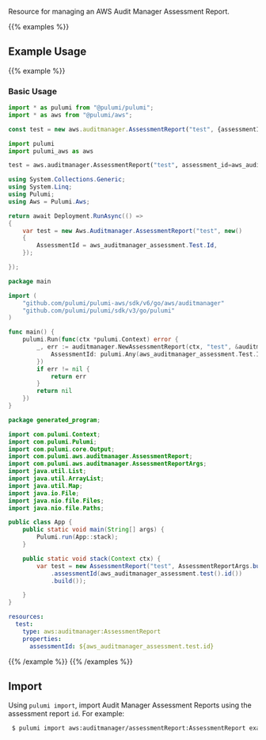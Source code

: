 Resource for managing an AWS Audit Manager Assessment Report.

{{% examples %}}
## Example Usage
{{% example %}}
### Basic Usage

```typescript
import * as pulumi from "@pulumi/pulumi";
import * as aws from "@pulumi/aws";

const test = new aws.auditmanager.AssessmentReport("test", {assessmentId: aws_auditmanager_assessment.test.id});
```
```python
import pulumi
import pulumi_aws as aws

test = aws.auditmanager.AssessmentReport("test", assessment_id=aws_auditmanager_assessment["test"]["id"])
```
```csharp
using System.Collections.Generic;
using System.Linq;
using Pulumi;
using Aws = Pulumi.Aws;

return await Deployment.RunAsync(() => 
{
    var test = new Aws.Auditmanager.AssessmentReport("test", new()
    {
        AssessmentId = aws_auditmanager_assessment.Test.Id,
    });

});
```
```go
package main

import (
	"github.com/pulumi/pulumi-aws/sdk/v6/go/aws/auditmanager"
	"github.com/pulumi/pulumi/sdk/v3/go/pulumi"
)

func main() {
	pulumi.Run(func(ctx *pulumi.Context) error {
		_, err := auditmanager.NewAssessmentReport(ctx, "test", &auditmanager.AssessmentReportArgs{
			AssessmentId: pulumi.Any(aws_auditmanager_assessment.Test.Id),
		})
		if err != nil {
			return err
		}
		return nil
	})
}
```
```java
package generated_program;

import com.pulumi.Context;
import com.pulumi.Pulumi;
import com.pulumi.core.Output;
import com.pulumi.aws.auditmanager.AssessmentReport;
import com.pulumi.aws.auditmanager.AssessmentReportArgs;
import java.util.List;
import java.util.ArrayList;
import java.util.Map;
import java.io.File;
import java.nio.file.Files;
import java.nio.file.Paths;

public class App {
    public static void main(String[] args) {
        Pulumi.run(App::stack);
    }

    public static void stack(Context ctx) {
        var test = new AssessmentReport("test", AssessmentReportArgs.builder()        
            .assessmentId(aws_auditmanager_assessment.test().id())
            .build());

    }
}
```
```yaml
resources:
  test:
    type: aws:auditmanager:AssessmentReport
    properties:
      assessmentId: ${aws_auditmanager_assessment.test.id}
```
{{% /example %}}
{{% /examples %}}

## Import

Using `pulumi import`, import Audit Manager Assessment Reports using the assessment report `id`. For example:

```sh
 $ pulumi import aws:auditmanager/assessmentReport:AssessmentReport example abc123-de45
```
 